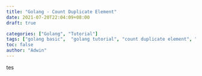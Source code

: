 ```yaml
---
title: "Golang - Count Duplicate Element"
date: 2021-07-20T22:04:09+08:00
draft: true

categories: ["Golang", "Tutorial"]
tags: ["golang basic",  "golang tutorial", "count duplicate element", "menghitung elemen duplikat"]
toc: false
author: "Adwin"
---
```

tes